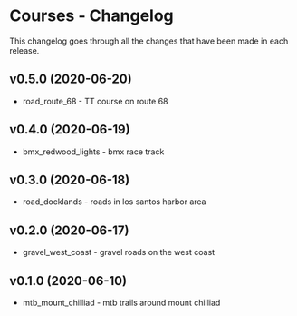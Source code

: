 # Courses - Changelog
This changelog goes through all the changes that have been made in each release.

## v0.5.0 (2020-06-20)

* road_route_68 - TT course on route 68

## v0.4.0 (2020-06-19)

* bmx_redwood_lights - bmx race track

## v0.3.0 (2020-06-18)

* road_docklands - roads in los santos harbor area

## v0.2.0 (2020-06-17)

* gravel_west_coast - gravel roads on the west coast

## v0.1.0 (2020-06-10)

* mtb_mount_chilliad - mtb trails around mount chilliad
